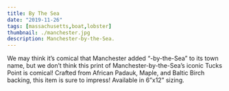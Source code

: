 ```yaml
---
title: By The Sea
date: "2019-11-26"
tags: [massachusetts,boat,lobster]
thumbnail: ./manchester.jpg
description: Manchester-by-the-Sea.
---
```


We may think it’s comical that Manchester added “-by-the-Sea” to its town name, but we don’t think this print of Manchester-by-the-Sea’s iconic Tucks Point is comical! Crafted from African Padauk, Maple, and Baltic Birch backing, this item is sure to impress! Available in 6”x12” sizing.